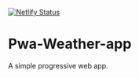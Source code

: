 [![Netlify Status](https://api.netlify.com/api/v1/badges/c753a403-f61b-4b82-b7f4-b82a9fc8572b/deploy-status)](https://app.netlify.com/sites/infallible-goldstine-aa6bcd/deploys)
# Pwa-Weather-app
A simple progressive web app.
